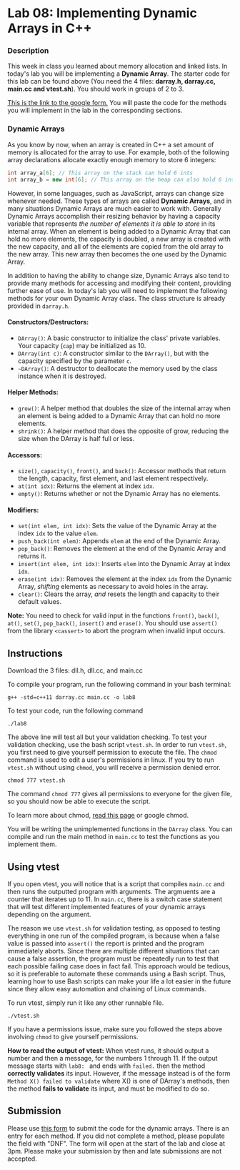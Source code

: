# Lab 08: Implementing Dynamic Arrays in C++

### Description

This week in class you learned about memory allocation and linked lists. In today's lab you will be implementing a **Dynamic Array**.
The starter code for this lab can be found above (You need the 4 files: **darray.h, darray.cc, main.cc and vtest.sh**). You should work in groups of 2 to 3. 

[This is the link to the google form.](https://goo.gl/forms/k05AjaXSxXm71FIX2) You will paste the code for the methods you will implement in the lab in the corresponding sections.


### Dynamic Arrays

As you know by now, when an array is created in C++ a set amount of memory is allocated for the array to use. For example, both of the following array declarations allocate exactly enough memory to store 6 integers:

```C++
int array_a[6]; // This array on the stack can hold 6 ints
int array_b = new int[6]; // This array on the heap can also hold 6 ints
```

However, in some languages, such as JavaScript, arrays can change size whenever needed. These types of arrays are called **Dynamic Arrays**, and in many situations Dynamic Arrays are much easier to work with. Generally Dynamic Arrays accomplish their resizing behavior by having a capacity variable that represents *the number of elements it is able to store* in its internal array. When an element is being added to a Dynamic Array that can hold no more elements, the capacity is doubled, a new array is created with the new capacity, and all of the elements are copied from the old array to the new array. This new array then becomes the one used by the Dynamic Array.

In addition to having the ability to change size, Dynamic Arrays also tend to provide many methods for accessing and modifying their content, providing further ease of use. In today's lab you will need to implement the following methods for your own Dynamic Array class. The class structure is already provided in `darray.h`.

#### Constructors/Destructors:

+ `DArray()`: A basic constructor to initialize the class' private variables. Your capacity (`cap`) may be initialized as 10.
+ `DArray(int c)`: A constructor similar to the `DArray()`, but with the capacity specified by the parameter `c`.
+ `~DArray()`: A destructor to deallocate the memory used by the class instance when it is destroyed.

#### Helper Methods:

+ `grow()`: A helper method that doubles the size of the internal array when an element is being added to a Dynamic Array that can hold no more elements.
+ `shrink()`: A helper method that does the opposite of grow, reducing the size when the DArray is half full or less.

#### Accessors:

+ `size()`, `capacity()`, `front()`, and `back()`: Accessor methods that return the length, capacity, first element, and last element respectively.
+ `at(int idx)`: Returns the element at index `idx`.
+ `empty()`: Returns whether or not the Dynamic Array has no elements.

#### Modifiers:

+ `set(int elem, int idx)`: Sets the value of the Dynamic Array at the index `idx` to the value `elem`.
+ `push_back(int elem)`: Appends `elem` at the end of the Dynamic Array.
+ `pop_back()`: Removes the element at the end of the Dynamic Array and returns it.
+ `insert(int elem, int idx)`: Inserts `elem` into the Dynamic Array at index `idx`.
+ `erase(int idx)`: Removes the element at the index `idx` from the Dynamic Array, *shifting* elements as necessary to avoid holes in the array.
+ `clear()`: Clears the array, *and* resets the length and capacity to their default values.

**Note:** You need to check for valid input in the functions `front()`, `back()`, `at()`, `set()`, `pop_back()`, `insert()` and `erase()`. You should use `assert()` from the library `<cassert>` to abort the program when invalid input occurs. 

## Instructions

Download the 3 files: dll.h, dll.cc, and main.cc

To compile your program, run the following command in your bash terminal:
```
g++ -std=c++11 darray.cc main.cc -o lab8
```
To test your code, run the following command
```
./lab8
```
The above line will test all but your validation checking. To test your validation checking, use the bash script `vtest.sh`. 
In order to run `vtest.sh`, you first need to give yourself permission to execute the file. The `chmod` command is used to edit a user's permissions in linux. If you try to run `vtest.sh` without using `chmod`, you will receive a permission denied error.
```
chmod 777 vtest.sh
```
The command `chmod 777` gives all permissions to everyone for the given file, so you should now be able to execute the script.

To learn more about chmod, [read this page](https://linode.com/docs/tools-reference/tools/modify-file-permissions-with-chmod/) or google chmod.

You will be writing the unimplemented functions in the `DArray` class. You can compile and run the main method in `main.cc` to test the functions as you implement them.


## Using vtest

If you open vtest, you will notice that is a script that compiles `main.cc` and then runs the outputted program with arguments. The argmuents are a counter that iterates up to 11. In `main.cc`, there is a switch case statement that will test different implemented features of your dynamic arrays depending on the argument.

The reason we use `vtest.sh` for validation testing, as opposed to testing everything in one run of the compiled program, is because when a false value is passed into `assert()` the report is printed and the program immediately aborts. Since there are multiple different situations that can cause a false assertion, the program must be repeatedly run to test that each possible failing case does in fact fail. This approach would be tedious, so it is preferable to automate these commands using a Bash script. Thus, learning how to use Bash scripts can make your life a lot easier in the future since they allow easy automation and chaining of Linux commands.

To run vtest, simply run it like any other runnable file.
```
./vtest.sh
```
If you have a permissions issue, make sure you followed the steps above involving `chmod` to give yourself permissions.

**How to read the output of vtest:** When vtest runs, it should output a number and then a message, for the numbers 1 through 11. If the output message starts with `lab8: ` and ends with `failed.` then the method **correctly validates** its input. However, if the message instead is of the form `Method X() failed to validate` where X() is one of DArray's methods, then the method **fails to validate** its input, and must be modified to do so.


## Submission

Please use [this form](https://goo.gl/forms/k05AjaXSxXm71FIX2) to submit the code for the dynamic arrays. There is an entry for each method. If you did not complete a method, please populate the field with "DNF". The form will open at the start of the lab and close at 3pm. Please make your submission by then and late submissions are not accepted.

